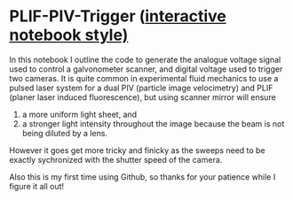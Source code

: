 # PLIF-PIV-Trigger ([interactive notebook style)](https://github.com/ytanimoto/PLIF-PIV-Trigger/blob/f841a183cebb688fffc2edb1b9794d0a5b780401/Combined_PLIF_PIV_Notes.ipynb)

In this notebook I outline the code to generate the analogue voltage signal used to control a galvonometer scanner, and digital voltage used to trigger two cameras. It is quite common in experimental fluid mechanics to use a pulsed laser system for a dual PIV (particle image velocimetry) and PLIF (planer laser induced fluorescence), but using scanner mirror will ensure 
1. a more uniform light sheet, and 
2. a stronger light intensity throughout the image because the beam is not being diluted by a lens. 

However it goes get more tricky and finicky as the sweeps need to be exactly sychronized with the shutter speed of the camera.

Also this is my first time using Github, so thanks for your patience while I figure it all out!
